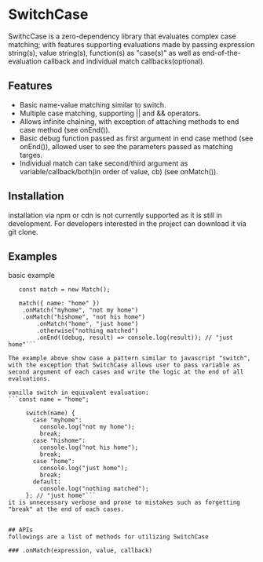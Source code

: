 # SwitchCase
SwithcCase is a zero-dependency library that evaluates complex case matching; with features supporting evaluations made by passing expression string(s), value string(s), function(s) as "case(s)" as well as end-of-the-evaluation callback and individual match callbacks(optional). 

## Features
* Basic name-value matching similar to switch.
* Multiple case matching, supporting || and && operators.
* Allows infinite chaining, with exception of attaching methods to end case method (see onEnd()).
* Basic debug function passed as first argument in end case method (see onEnd()), allowed user to see the parameters passed as matching targes.
* Individual match can take second/third argument as variable/callback/both(in order of value, cb) (see onMatch()).

## Installation
installation via npm or cdn is not currently supported as it is still in development.
For developers interested in the project can download it via git clone.

## Examples
basic example

```const Match = require("./index");
   const match = new Match();

   match({ name: "home" })
   	.onMatch("myhome", "not my home")
   	.onMatch("hishome", "not his home")
		.onMatch("home", "just home")
		.otherwise("nothing matched")
		.onEnd((debug, result) => console.log(result)); // "just home"``` 

The example above show case a pattern similar to javascript "switch", with the exception that SwitchCase allows user to pass variable as second argument of each cases and write the logic at the end of all evaluations.

vanilla switch in equivalent evaluation:
```const name = "home";

	 switch(name) {
	   case "myhome":
	     console.log("not my home");
	     break;
	   case "hishome":
	     console.log("not his home");
	     break;
	   case "home":
	     console.log("just home");
	     break;
	   default: 
	     console.log("nothing matched");
	 }; // "just home"```
it is unnecessary verbose and prone to mistakes such as forgetting "break" at the end of each cases.


## APIs
followings are a list of methods for utilizing SwitchCase

### .onMatch(expression, value, callback)
